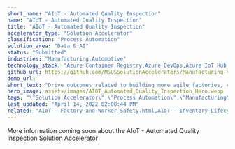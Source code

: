 ```yaml
---
short_name: "AIoT - Automated Quality Inspection"
name: "AIoT - Automated Quality Inspection"
title: "AIoT - Automated Quality Inspection"
accelerator_type: "Solution Accelerator"
classification: "Process Automation"
solution_area: "Data & AI"
status: "Submitted"
industries: "Manufacturing,Automotive"
technology_stack: "Azure Container Registry,Azure DevOps,Azure IoT Hub,Azure KeyVault,Azure Storage,Azure SQL,Cognitive Services,Power BI,Python,Docker,Azure Machine Learning"
github_url: https://github.com/MSUSSolutionAccelerators/Manufacturing-Vision-Solution-Accelerator-AMD64
demo_url: 
short_text: "Drive outcomes related to building more agile factories, creating more resilient supply chains, and transforming workforces"
hero_image: assets/images/AIOT_Automated_Quality_Inspection_Hero.webp
tags: "\"Solution Accelerator\",\"Process Automation\",\"Manufacturing\",\"Automotive\",\"Azure Container Registry\",\"Azure DevOps\",\"Azure IoT Hub\",\"Azure KeyVault\",\"Azure Storage\",\"Azure SQL\",\"Cognitive Services\",\"Power BI\",\"Python\",\"Docker\",\"Azure Machine Learning\""
last_updated: "April 14, 2022 02:08:44 PM"
related: "AIoT---Factory-and-Worker-Safety.html,AIoT---Inventory-Lifecycle-Management.html,AIoT---Predictive-Maintenance.html,Manufacturing-Vision---AMD64.html"
---
```

More information coming soon about the AIoT - Automated Quality Inspection Solution Accelerator